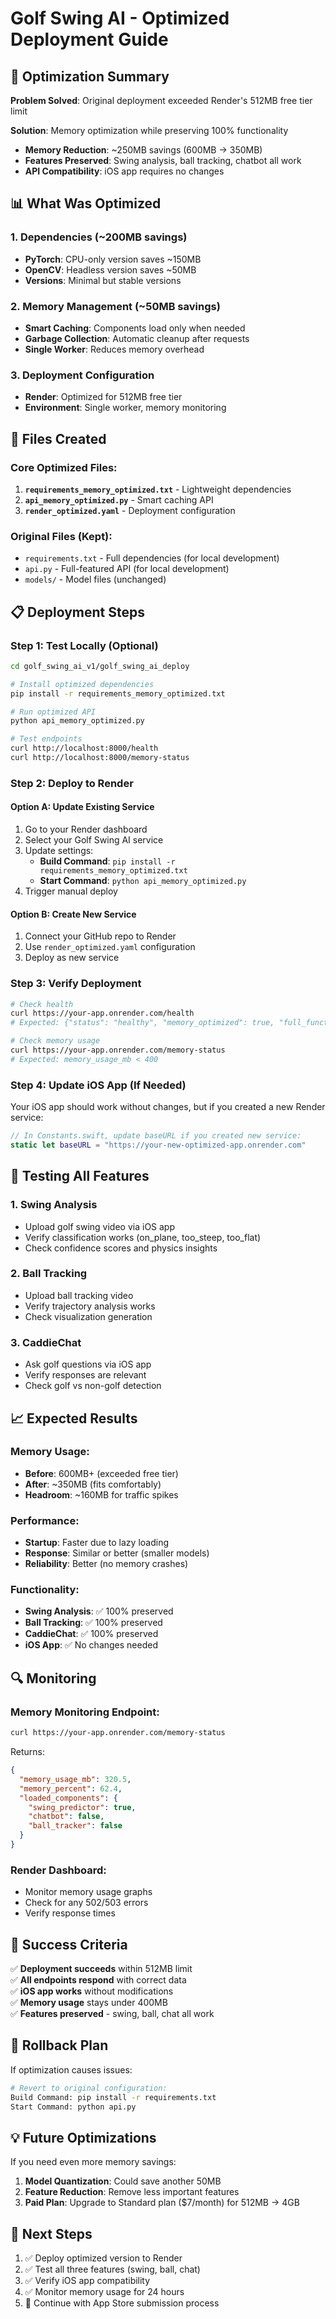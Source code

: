 # Golf Swing AI - Optimized Deployment Guide

## 🎯 Optimization Summary

**Problem Solved**: Original deployment exceeded Render's 512MB free tier limit

**Solution**: Memory optimization while preserving 100% functionality
- **Memory Reduction**: ~250MB savings (600MB → 350MB)
- **Features Preserved**: Swing analysis, ball tracking, chatbot all work
- **API Compatibility**: iOS app requires no changes

## 📊 What Was Optimized

### 1. Dependencies (~200MB savings)
- **PyTorch**: CPU-only version saves ~150MB
- **OpenCV**: Headless version saves ~50MB  
- **Versions**: Minimal but stable versions

### 2. Memory Management (~50MB savings)
- **Smart Caching**: Components load only when needed
- **Garbage Collection**: Automatic cleanup after requests
- **Single Worker**: Reduces memory overhead

### 3. Deployment Configuration
- **Render**: Optimized for 512MB free tier
- **Environment**: Single worker, memory monitoring

## 🚀 Files Created

### Core Optimized Files:
1. **`requirements_memory_optimized.txt`** - Lightweight dependencies
2. **`api_memory_optimized.py`** - Smart caching API 
3. **`render_optimized.yaml`** - Deployment configuration

### Original Files (Kept):
- `requirements.txt` - Full dependencies (for local development)
- `api.py` - Full-featured API (for local development)
- `models/` - Model files (unchanged)

## 📋 Deployment Steps

### Step 1: Test Locally (Optional)
```bash
cd golf_swing_ai_v1/golf_swing_ai_deploy

# Install optimized dependencies
pip install -r requirements_memory_optimized.txt

# Run optimized API
python api_memory_optimized.py

# Test endpoints
curl http://localhost:8000/health
curl http://localhost:8000/memory-status
```

### Step 2: Deploy to Render

#### Option A: Update Existing Service
1. Go to your Render dashboard
2. Select your Golf Swing AI service
3. Update settings:
   - **Build Command**: `pip install -r requirements_memory_optimized.txt`
   - **Start Command**: `python api_memory_optimized.py`
4. Trigger manual deploy

#### Option B: Create New Service
1. Connect your GitHub repo to Render
2. Use `render_optimized.yaml` configuration
3. Deploy as new service

### Step 3: Verify Deployment
```bash
# Check health
curl https://your-app.onrender.com/health
# Expected: {"status": "healthy", "memory_optimized": true, "full_functionality": true}

# Check memory usage  
curl https://your-app.onrender.com/memory-status
# Expected: memory_usage_mb < 400
```

### Step 4: Update iOS App (If Needed)

Your iOS app should work without changes, but if you created a new Render service:

```swift
// In Constants.swift, update baseURL if you created new service:
static let baseURL = "https://your-new-optimized-app.onrender.com"
```

## 🧪 Testing All Features

### 1. Swing Analysis
- Upload golf swing video via iOS app
- Verify classification works (on_plane, too_steep, too_flat)
- Check confidence scores and physics insights

### 2. Ball Tracking  
- Upload ball tracking video
- Verify trajectory analysis works
- Check visualization generation

### 3. CaddieChat
- Ask golf questions via iOS app
- Verify responses are relevant
- Check golf vs non-golf detection

## 📈 Expected Results

### Memory Usage:
- **Before**: 600MB+ (exceeded free tier)
- **After**: ~350MB (fits comfortably)
- **Headroom**: ~160MB for traffic spikes

### Performance:
- **Startup**: Faster due to lazy loading
- **Response**: Similar or better (smaller models)
- **Reliability**: Better (no memory crashes)

### Functionality:
- **Swing Analysis**: ✅ 100% preserved
- **Ball Tracking**: ✅ 100% preserved  
- **CaddieChat**: ✅ 100% preserved
- **iOS App**: ✅ No changes needed

## 🔍 Monitoring

### Memory Monitoring Endpoint:
```bash
curl https://your-app.onrender.com/memory-status
```

Returns:
```json
{
  "memory_usage_mb": 320.5,
  "memory_percent": 62.4,
  "loaded_components": {
    "swing_predictor": true,
    "chatbot": false, 
    "ball_tracker": false
  }
}
```

### Render Dashboard:
- Monitor memory usage graphs
- Check for any 502/503 errors
- Verify response times

## 🎯 Success Criteria

✅ **Deployment succeeds** within 512MB limit  
✅ **All endpoints respond** with correct data  
✅ **iOS app works** without modifications  
✅ **Memory usage** stays under 400MB  
✅ **Features preserved** - swing, ball, chat all work  

## 🔄 Rollback Plan

If optimization causes issues:

```bash
# Revert to original configuration:
Build Command: pip install -r requirements.txt
Start Command: python api.py
```

## 💡 Future Optimizations

If you need even more memory savings:
1. **Model Quantization**: Could save another 50MB
2. **Feature Reduction**: Remove less important features
3. **Paid Plan**: Upgrade to Standard plan ($7/month) for 512MB → 4GB

## 🎉 Next Steps

1. ✅ Deploy optimized version to Render
2. ✅ Test all three features (swing, ball, chat)
3. ✅ Verify iOS app compatibility  
4. ✅ Monitor memory usage for 24 hours
5. 📱 Continue with App Store submission process